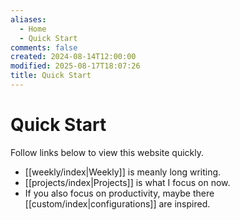 ```yaml
---
aliases:
  - Home
  - Quick Start
comments: false
created: 2024-08-14T12:00:00
modified: 2025-08-17T18:07:26
title: Quick Start
---
```


# Quick Start

Follow links below to view this website quickly.

- [[weekly/index|Weekly]] is meanly long writing.
- [[projects/index|Projects]] is what I focus on now.
- If you also focus on productivity, maybe there [[custom/index|configurations]] are inspired.
